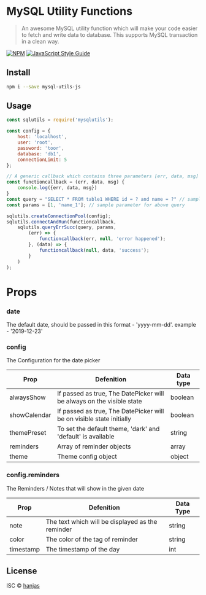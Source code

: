# MySQL Utility Functions

> An awesome MySQL utility function which will make your code easier to fetch and write data to database. This supports MySQL transaction in a clean way.

[![NPM](https://https://img.shields.io/npm/v/mysql-utils-js.svg)](https://www.npmjs.com/package/mysql-utils-js) [![JavaScript Style Guide](https://img.shields.io/badge/code_style-standard-brightgreen.svg)](https://standardjs.com)

## Install

```bash
npm i --save mysql-utils-js
```

## Usage

```jsx
const sqlutils = require('mysqlutils');

const config = {
    host: 'localhost',
    user: 'root',
    password: 'toor',
    database: 'db1',
    connectionLimit: 5
};

// A generic callback which contains three parameters [err, data, msg]
const functioncallback = (err, data, msg) {
    console.log({err, data, msg})
}
const query = "SELECT * FROM table1 WHERE id = ? and name = ?" // sample query
const params = [1, 'name_1']; // sample parameter for above query

sqlutils.createConnectionPool(config);
sqlutils.connectAndRun(functioncallback, 
    sqlutils.queryErrSucc(query, params, 
        (err) => {
            functioncallback(err, null, 'error happened'); 
        }, (data) => {
            functioncallback(null, data, 'success');
        }
    )
);
```

# Props

### date

The default date, should be passed in this format - 'yyyy-mm-dd'. example - '2019-12-23'

### config

The Configuration for the date picker

| Prop         | Defenition                                                            | Data type |
|--------------|-----------------------------------------------------------------------|-----------|
| alwaysShow   | If passed as true, The DatePicker will be always on the visible state | boolean   |
| showCalendar | If passed as true, The DatePicker will be on visible state initially  | boolean   |
| themePreset  | To set the default theme, 'dark' and 'default' is available           | string    |
| reminders    | Array of reminder objects                                             | array     |
| theme        | Theme config object                                                   | object    |

### config.reminders

The Reminders / Notes that will show in the given date

| Prop      | Defenition                                       | Data Type |
|-----------|--------------------------------------------------|-----------|
| note      | The text which will be displayed as the reminder | string    |
| color     | The color of the tag of reminder                 | string    |
| timestamp | The timestamp of the day                         | int       |

## License

ISC © [hanjas](https://github.com/hanjas)